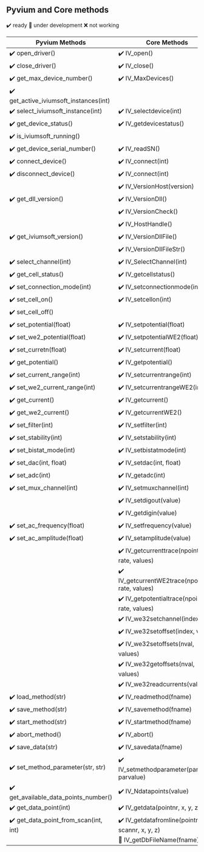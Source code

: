 ## Pyvium and Core methods
:heavy_check_mark: ready
:small_orange_diamond: under development
:x: not working

| Pyvium Methods                                        | Core Methods                              |
| ----------------------------------------------------- | ----------------------------------------- |
| :heavy_check_mark: open_driver()                      | :heavy_check_mark: IV_open()              |  
| :heavy_check_mark: close_driver()                     | :heavy_check_mark: IV_close()             |
| :heavy_check_mark: get_max_device_number()            | :heavy_check_mark: IV_MaxDevices()        |
| :heavy_check_mark: get_active_iviumsoft_instances(int)|                                           |
| :heavy_check_mark: select_iviumsoft_instance(int)     | :heavy_check_mark: IV_selectdevice(int)   |
| :heavy_check_mark: get_device_status()                | :heavy_check_mark: IV_getdevicestatus()   |
| :heavy_check_mark: is_iviumsoft_running()             |                                           |
| :heavy_check_mark: get_device_serial_number()         | :heavy_check_mark: IV_readSN()            |
| :heavy_check_mark: connect_device()                   | :heavy_check_mark: IV_connect(int)        |
| :heavy_check_mark: disconnect_device()                | :heavy_check_mark: IV_connect(int)        |
|                                                       | :heavy_check_mark: IV_VersionHost(version)|
| :heavy_check_mark: get_dll_version()                  | :heavy_check_mark: IV_VersionDll()        |
|                                                       | :heavy_check_mark: IV_VersionCheck()      |
|                                                       | :heavy_check_mark: IV_HostHandle()                |
| :heavy_check_mark: get_iviumsoft_version()            | :heavy_check_mark: IV_VersionDllFile()            |
|                                                       | :heavy_check_mark: IV_VersionDllFileStr()         |
| :heavy_check_mark: select_channel(int)                | :heavy_check_mark: IV_SelectChannel(int)          |
| :heavy_check_mark: get_cell_status()                  |  :heavy_check_mark: IV_getcellstatus()            |
| :heavy_check_mark: set_connection_mode(int)           |  :heavy_check_mark: IV_setconnectionmode(int)   |
| :heavy_check_mark: set_cell_on()                      |  :heavy_check_mark: IV_setcellon(int)          |
| :heavy_check_mark: set_cell_off()                     |        |
| :heavy_check_mark: set_potential(float)               |  :heavy_check_mark: IV_setpotential(float)|
| :heavy_check_mark: set_we2_potential(float)           |  :heavy_check_mark: IV_setpotentialWE2(float)|
| :heavy_check_mark: set_curretn(float)                 |  :heavy_check_mark: IV_setcurrent(float)|
| :heavy_check_mark: get_potential()                    |  :heavy_check_mark: IV_getpotential()|
| :heavy_check_mark: set_current_range(int)             |  :heavy_check_mark: IV_setcurrentrange(int)|
| :heavy_check_mark: set_we2_current_range(int)         |  :heavy_check_mark: IV_setcurrentrangeWE2(int)|
| :heavy_check_mark: get_current()                      |  :heavy_check_mark: IV_getcurrent()|
| :heavy_check_mark: get_we2_current()                  |  :heavy_check_mark: IV_getcurrentWE2()|
| :heavy_check_mark: set_filter(int)                    |  :heavy_check_mark: IV_setfilter(int)|
| :heavy_check_mark: set_stability(int)                 |  :heavy_check_mark: IV_setstability(int)|
| :heavy_check_mark: set_bistat_mode(int)               |  :heavy_check_mark: IV_setbistatmode(int)|
| :heavy_check_mark: set_dac(int, float)                |  :heavy_check_mark: IV_setdac(int, float)|
| :heavy_check_mark: set_adc(int)                       |  :heavy_check_mark: IV_getadc(int)       |
| :heavy_check_mark: set_mux_channel(int)               |  :heavy_check_mark: IV_setmuxchannel(int)|
|                                                       |  :heavy_check_mark: IV_setdigout(value)|
|                                                       |  :heavy_check_mark: IV_getdigin(value)|
|  :heavy_check_mark: set_ac_frequency(float)                |  :heavy_check_mark: IV_setfrequency(value)|
|  :heavy_check_mark: set_ac_amplitude(float)                |  :heavy_check_mark: IV_setamplitude(value)|
|                                                       |  :heavy_check_mark: IV_getcurrenttrace(npoints, rate, values)|
|                                                       |  :heavy_check_mark: IV_getcurrentWE2trace(npoints, rate, values)|
|      |  :heavy_check_mark: IV_getpotentialtrace(npoints, rate, values)|
|      |  :heavy_check_mark: IV_we32setchannel(index)|
|      |  :heavy_check_mark: IV_we32setoffset(index, value)|
|      |  :heavy_check_mark: IV_we32setoffsets(nval, values)|
|      |  :heavy_check_mark: IV_we32getoffsets(nval, values)|
|      |  :heavy_check_mark: IV_we32readcurrents(values)|
| :heavy_check_mark: load_method(str) |  :heavy_check_mark: IV_readmethod(fname)|
| :heavy_check_mark: save_method(str) |  :heavy_check_mark: IV_savemethod(fname)|
| :heavy_check_mark: start_method(str) |  :heavy_check_mark: IV_startmethod(fname)|
| :heavy_check_mark: abort_method() |  :heavy_check_mark: IV_abort()|
| :heavy_check_mark: save_data(str) |  :heavy_check_mark: IV_savedata(fname)|
| :heavy_check_mark: set_method_parameter(str, str) |  :heavy_check_mark: IV_setmethodparameter(parname, parvalue)|
| :heavy_check_mark: get_available_data_points_number() |  :heavy_check_mark: IV_Ndatapoints(value)|
| :heavy_check_mark: get_data_point(int) |  :heavy_check_mark: IV_getdata(pointnr, x, y, z)|
| :heavy_check_mark: get_data_point_from_scan(int, int) |  :heavy_check_mark: IV_getdatafromline(pointnr, scannr, x, y, z)|
|  |  :small_orange_diamond: IV_getDbFileName(fname)|